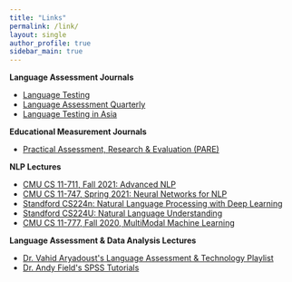 ```yaml
---
title: "Links"
permalink: /link/
layout: single
author_profile: true
sidebar_main: true
---
```


**Language Assessment Journals**
+ [Language Testing](https://journals.sagepub.com/home/ltj)
+ [Language Assessment Quarterly](https://www.tandfonline.com/toc/hlaq20/current)
+ [Language Testing in Asia](https://languagetestingasia.springeropen.com/about)

**Educational Measurement Journals**
+ [Practical Assessment, Research & Evaluation (PARE)](https://scholarworks.umass.edu/pare/)

**NLP Lectures**
+ [CMU CS 11-711, Fall 2021: Advanced NLP](http://www.phontron.com/class/anlp2021/schedule.html)
+ [CMU CS 11-747, Spring 2021: Neural Networks for NLP](http://www.phontron.com/class/nn4nlp2021/schedule.html)
+ [Standford CS224n: Natural Language Processing with Deep Learning](http://web.stanford.edu/class/cs224n/)
+ [Standford CS224U: Natural Language Understanding](https://web.stanford.edu/class/cs224u/)
+ [CMU CS 11-777, Fall 2020, MultiModal Machine Learning](https://cmu-multicomp-lab.github.io/mmml-course/fall2020/)

**Language Assessment & Data Analysis Lectures**
+ [Dr. Vahid Aryadoust's Language Assessment & Technology Playlist](https://youtube.com/playlist?list=PLTjlULGD9bNJi1NtMfKjr7umeKdQR9DGO)
+ [Dr. Andy Field's SPSS Tutorials](https://youtube.com/playlist?list=PL25257A24840423AE)